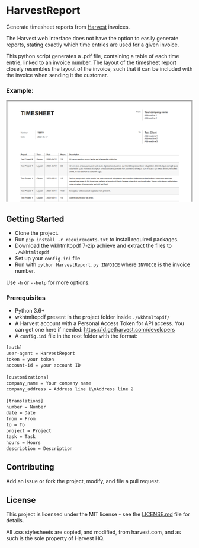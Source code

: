 # HarvestReport

Generate timesheet reports from [Harvest](www.getharvest.com) invoices.

The Harvest web interface does not have the option to easily generate reports, stating exactly which time entries are used for a given invoice.

This python script generates a .pdf file, containing a table of each time entrie, linked to an invoice number. The layout of the timesheet report closely resembles the layout of the invoice, such that it can be included with the invoice when sending it the customer.

### Example:

![PDF example](./images/pdf_example.png)

## Getting Started

- Clone the project.
- Run `pip install -r requirements.txt` to install required packages.
- Download the wkhtmltopdf 7-zip achieve and extract the files to `./wkhtmltopdf`
- Set up your `config.ini` file
- Run with `python HarvestReport.py INVOICE` where `INVOICE` is the invoice number.

Use `-h` or `--help` for more options.

### Prerequisites

- Python 3.6+
- wkhtmltopdf present in the project folder inside `./wkhtmltopdf/` 
- A Harvest account with a Personal Access Token for API access. You can get one here if needed: https://id.getharvest.com/developers
- A `config.ini` file in the root folder with the format:

```
[auth]
user-agent = HarvestReport
token = your token
account-id = your account ID

[customizations]
company_name = Your company name
company_address = Address line 1\nAddress line 2

[translations]
number = Number
date = Date
from = From
to = To
project = Project
task = Task
hours = Hours
description = Description
```

## Contributing

Add an issue or fork the project, modify, and file a pull request.

## License

This project is licensed under the MIT license - see the [LICENSE.md](LICENSE.md) file for details.

All .css stylesheets are copied, and modified, from harvest.com, and as such is the sole property of Harvest HQ.